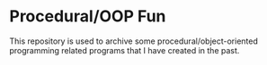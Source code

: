 # Procedural/OOP Fun
This repository is used to archive some procedural/object-oriented programming related programs that I have created in the past.
